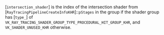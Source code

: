 [`intersection_shader`] is the index of the intersection shader from
[`RayTracingPipelineCreateInfoKHR`]::`pStages` in the group if
the shader group has [`type_`] of
`VK_RAY_TRACING_SHADER_GROUP_TYPE_PROCEDURAL_HIT_GROUP_KHR`, and
`VK_SHADER_UNUSED_KHR` otherwise.